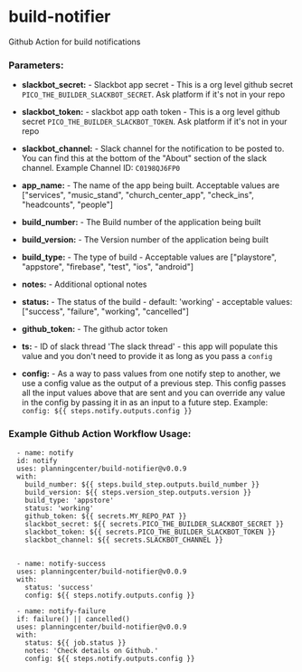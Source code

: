 # build-notifier

Github Action for build notifications

### Parameters:

- **slackbot_secret:** - Slackbot app secret - This is a org level github secret `PICO_THE_BUILDER_SLACKBOT_SECRET`. Ask platform if it's not in your repo

- **slackbot_token:** - slackbot app oath token - This is a org level github secret `PICO_THE_BUILDER_SLACKBOT_TOKEN`. Ask platform if it's not in your repo

- **slackbot_channel:** - Slack channel for the notification to be posted to. You can find this at the bottom of the "About" section of the slack channel. Example Channel ID: `C0198QJ6FP0`

- **app_name:** - The name of the app being built. Acceptable values are ["services", "music_stand", "church_center_app", "check_ins", "headcounts", "people"]

- **build_number:** - The Build number of the application being built

- **build_version:** - The Version number of the application being built

- **build_type:** - The type of build - Acceptable values are ["playstore", "appstore", "firebase", "test", "ios", "android"]
- **notes:** - Additional optional notes

- **status:** - The status of the build - default: 'working' - acceptable values: ["success", "failure", "working", "cancelled"]
- **github_token:** - The github actor token
- **ts:** - ID of slack thread 'The slack thread' - this app will populate this value and you don't need to provide it as long as you pass a `config`

- **config:** - As a way to pass values from one notify step to another, we use a config value as the output of a previous step. This config passes all the input values above that are sent and you can override any value in the config by passing it in as an input to a future step. Example: `config: ${{ steps.notify.outputs.config }}`

### Example Github Action Workflow Usage:

      - name: notify
      id: notify
      uses: planningcenter/build-notifier@v0.0.9
      with:
        build_number: ${{ steps.build_step.outputs.build_number }}
        build_version: ${{ steps.version_step.outputs.version }}
        build_type: 'appstore'
        status: 'working'
        github_token: ${{ secrets.MY_REPO_PAT }}
        slackbot_secret: ${{ secrets.PICO_THE_BUILDER_SLACKBOT_SECRET }}
        slackbot_token: ${{ secrets.PICO_THE_BUILDER_SLACKBOT_TOKEN }}
        slackbot_channel: ${{ secrets.SLACKBOT_CHANNEL }}


      - name: notify-success
      uses: planningcenter/build-notifier@v0.0.9
      with:
        status: 'success'
        config: ${{ steps.notify.outputs.config }}

      - name: notify-failure
      if: failure() || cancelled()
      uses: planningcenter/build-notifier@v0.0.9
      with:
        status: ${{ job.status }}
        notes: 'Check details on Github.'
        config: ${{ steps.notify.outputs.config }}
